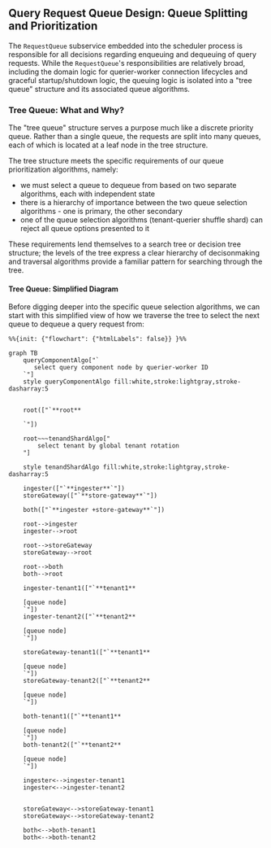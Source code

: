 ## Query Request Queue Design: Queue Splitting and Prioritization

The `RequestQueue` subservice embedded into the scheduler process is responsible for
all decisions regarding enqueuing and dequeuing of query requests.
While the `RequestQueue`'s responsibilities are relatively broad, including the domain logic for
querier-worker connection lifecycles and graceful startup/shutdown logic,
the queuing logic is isolated into a "tree queue" structure and its associated queue algorithms.


### Tree Queue: What and Why?

The "tree queue" structure serves a purpose much like a discrete priority queue.
Rather than a single queue, the requests are split into many queues,
each of which is located at a leaf node in the tree structure.


The tree structure meets the specific requirements of our queue prioritization algorithms, namely:

* we must select a queue to dequeue from based on two separate algorithms, each with independent state
* there is a hierarchy of importance between the two queue selection algorithms - one is primary, the other secondary
* one of the queue selection algorithms (tenant-querier shuffle shard) can reject all queue options presented to it

These requirements lend themselves to a search tree or decision tree structure;
the levels of the tree express a clear hierarchy of decisonmaking
and traversal algorithms provide a familiar pattern for searching through the tree.

#### Tree Queue: Simplified Diagram

Before digging deeper into the specific queue selection algorithms,
we can start with this simplified view of how we traverse the tree
to select the next queue to dequeue a query request from:

```mermaid
%%{init: {"flowchart": {"htmlLabels": false}} }%%

graph TB
    queryComponentAlgo["`
       select query component node by querier-worker ID
    `"]
    style queryComponentAlgo fill:white,stroke:lightgray,stroke-dasharray:5


    root(["`**root**

    `"])

    root~~~tenandShardAlgo["
        select tenant by global tenant rotation
    "]

    style tenandShardAlgo fill:white,stroke:lightgray,stroke-dasharray:5

    ingester(["`**ingester**`"])
    storeGateway(["`**store-gateway**`"])

    both(["`**ingester +store-gateway**`"])

    root-->ingester
    ingester-->root

    root-->storeGateway
    storeGateway-->root

    root-->both
    both-->root

    ingester-tenant1(["`**tenant1**

    [queue node]
    `"])
    ingester-tenant2(["`**tenant2**

    [queue node]
    `"])

    storeGateway-tenant1(["`**tenant1**

    [queue node]
    `"])
    storeGateway-tenant2(["`**tenant2**

    [queue node]
    `"])

    both-tenant1(["`**tenant1**

    [queue node]
    `"])
    both-tenant2(["`**tenant2**

    [queue node]
    `"])

    ingester<-->ingester-tenant1
    ingester<-->ingester-tenant2


    storeGateway<-->storeGateway-tenant1
    storeGateway<-->storeGateway-tenant2

    both<-->both-tenant1
    both<-->both-tenant2


```


